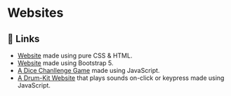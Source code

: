 #  Websites
## :link: Links
* [Website](https://rainaarya.github.io/Web-Development-Bootcamp/CSS%20-%20My%20Site/) made using pure CSS & HTML.
* [Website](https://rainaarya.github.io/Web-Development-Bootcamp/Bootstrap%205/Tindog/) made using Bootstrap 5.
* [A Dice Chanllenge Game](https://rainaarya.github.io/Web-Development-Bootcamp/Dicee%20Challenge/) made using JavaScript.
* [A Drum-Kit Website](https://rainaarya.github.io/Web-Development-Bootcamp/Drum%20Kit/) that plays sounds on-click or keypress made using JavaScript.

